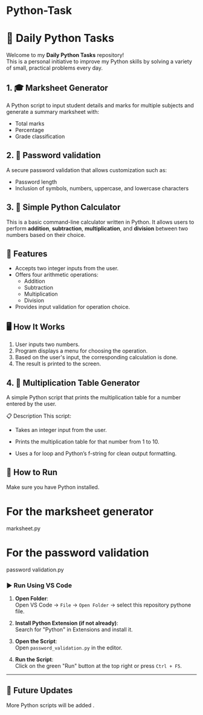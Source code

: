 # Python-Task

# 🐍 Daily Python Tasks

Welcome to my **Daily Python Tasks** repository!  
This is a personal initiative to improve my Python skills by solving a variety of small, practical problems every day.


## 1. 🎓 Marksheet Generator
A Python script to input student details and marks for multiple subjects and generate a summary marksheet with:
- Total marks
- Percentage
- Grade classification

## 2. 🔐 Password validation
A secure password validation that allows customization such as:
- Password length
- Inclusion of symbols, numbers, uppercase, and lowercase characters


## 3. 🧮 Simple Python Calculator

This is a basic command-line calculator written in Python. It allows users to perform **addition**, **subtraction**, **multiplication**, and **division** between two numbers based on their choice.

## 📌 Features

- Accepts two integer inputs from the user.
- Offers four arithmetic operations:
  - Addition
  - Subtraction
  - Multiplication
  - Division
- Provides input validation for operation choice.

## 🖥️ How It Works

1. User inputs two numbers.
2. Program displays a menu for choosing the operation.
3. Based on the user's input, the corresponding calculation is done.
4. The result is printed to the screen.

## 4. 🔢 Multiplication Table Generator
A simple Python script that prints the multiplication table for a number entered by the user.

📋 Description
This script:

  - Takes an integer input from the user.

  - Prints the multiplication table for that number from 1 to 10.

  - Uses a for loop and Python’s f-string for clean output formatting.



## 🚀 How to Run

Make sure you have Python installed. 

# For the marksheet generator
marksheet.py

# For the password validation
password validation.py

### ▶️ Run Using **VS Code**

1. **Open Folder**:  
   Open VS Code → `File` → `Open Folder` → select this repository pythone file.

2. **Install Python Extension (if not already)**:  
   Search for "Python" in Extensions and install it.

3. **Open the Script**:  
   Open `password_validation.py` in the editor.

4. **Run the Script**:  
   Click on the green "Run" button at the top right or press `Ctrl + F5`.

--- 
## 📅 Future Updates
More Python scripts will be added .


